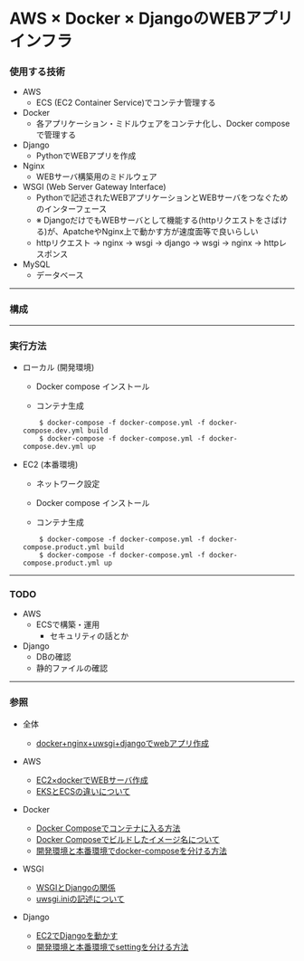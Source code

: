 # AWS × Docker × DjangoのWEBアプリインフラ

### 使用する技術

- AWS
	- ECS (EC2 Container Service)でコンテナ管理する
- Docker
	- 各アプリケーション・ミドルウェアをコンテナ化し、Docker composeで管理する
- Django
	- PythonでWEBアプリを作成
- Nginx
	- WEBサーバ構築用のミドルウェア
- WSGI (Web Server Gateway Interface)
	- Pythonで記述されたWEBアプリケーションとWEBサーバをつなぐためのインターフェース
	- ※ DjangoだけでもWEBサーバとして機能する(httpリクエストをさばける)が、ApatcheやNginx上で動かす方が速度面等で良いらしい 
	- httpリクエスト → nginx → wsgi → django → wsgi → nginx → httpレスポンス
- MySQL
	- データベース 

-----

### 構成




----

### 実行方法

- ローカル (開発環境)

	- Docker compose インストール

	- コンテナ生成

	```
		$ docker-compose -f docker-compose.yml -f docker-compose.dev.yml build  
		$ docker-compose -f docker-compose.yml -f docker-compose.dev.yml up
	```

- EC2 (本番環境)

	- ネットワーク設定
	
	- Docker compose インストール

	- コンテナ生成

	```
		$ docker-compose -f docker-compose.yml -f docker-compose.product.yml build  
		$ docker-compose -f docker-compose.yml -f docker-compose.product.yml up
	```


---

### TODO

- AWS
	- ECSで構築・運用
		- セキュリティの話とか 
- Django
	- DBの確認
	- 静的ファイルの確認

---

### 参照

- 全体
	- [docker+nginx+uwsgi+djangoでwebアプリ作成](https://qiita.com/hayatetabata/items/7b51acedeb3d4e84dd12) 
	
- AWS
	- [EC2×dockerでWEBサーバ作成](https://qiita.com/y-do/items/e127211b32296d65803a)
	- [EKSとECSの違いについて](https://logmi.jp/tech/articles/305690)

- Docker
	- [Docker Composeでコンテナに入る方法](https://qiita.com/setouchi/items/ebfeefb7d5b129002177) 
	- [Docker Composeでビルドしたイメージ名について](https://amaya382.hatenablog.jp/entry/2017/04/03/034002)
	- [開発環境と本番環境でdocker-composeを分ける方法](https://qiita.com/urouro_n/items/6a026eb635cc7d0e034f)
	
- WSGI
	- [WSGIとDjangoの関係](http://d.hatena.ne.jp/hirokiky/20121001/1349098637) 
	- [uwsgi.iniの記述について](https://qiita.com/hogemax/items/a3b04f0e848f52ff888e)

- Django
	- [EC2でDjangoを動かす](https://qiita.com/kur/items/fb75354ee53671c79614) 
	- [開発環境と本番環境でsettingを分ける方法](https://qiita.com/okoppe8/items/e60d35f55188c0ab9ecc)